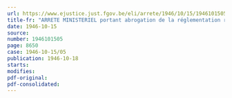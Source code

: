 ```yaml
---
url: https://www.ejustice.just.fgov.be/eli/arrete/1946/10/15/1946101505/justel
title-fr: "ARRETE MINISTERIEL portant abrogation de la réglementation relative à la mise en oeuvre et la distribution des tabacs et succédanés"
date: 1946-10-15
source:
number: 1946101505
page: 8650
case: 1946-10-15/05
publication: 1946-10-18
starts:
modifies:
pdf-original:
pdf-consolidated:
---
```


